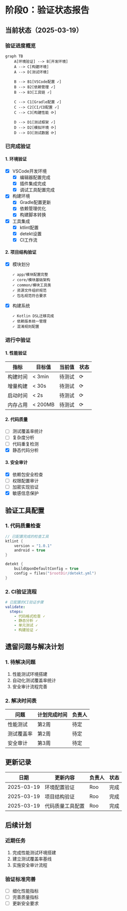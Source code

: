 # 阶段0：验证状态报告

## 当前状态（2025-03-19）

### 验证进度概览
```mermaid
graph TB
    A[环境验证] --> B[开发环境]
    A --> C[构建环境]
    A --> D[测试环境]

    B --> B1[VSCode配置 ✓]
    B --> B2[依赖管理 ✓]
    B --> B3[工具链 ✓]

    C --> C1[Gradle配置 ✓]
    C --> C2[CI/CD配置 ✓]
    C --> C3[构建性能 ⟳]

    D --> D1[测试框架 ✓]
    D --> D2[模拟环境 ⟳]
    D --> D3[测试数据 ⟳]
```

### 已完成验证
#### 1. 环境验证
- [x] VSCode开发环境
  - [x] 编辑器配置完成
  - [x] 插件集成完成
  - [x] 调试工具配置完成

- [x] 构建环境
  - [x] Gradle配置更新
  - [x] 依赖管理优化
  - [x] 构建脚本转换

- [x] 工具集成
  - [x] ktlint配置
  - [x] detekt设置
  - [x] CI工作流

#### 2. 项目结构验证
- [x] 模块划分
  ```
  ✓ app/模块配置完整
  ✓ core/模块基础架构
  ✓ common/模块工具类
  ✓ 资源文件组织规范
  ✓ 包名规范符合要求
  ```

- [x] 构建系统
  ```
  ✓ Kotlin DSL迁移完成
  ✓ 依赖版本统一管理
  ✓ 混淆规则配置
  ```

### 进行中验证
#### 1. 性能验证
| 指标 | 目标值 | 当前值 | 状态 |
|-----|--------|-------|------|
| 构建时间 | < 3min | 待测试 | ⟳ |
| 增量构建 | < 30s | 待测试 | ⟳ |
| 启动时间 | < 2s | 待测试 | ⟳ |
| 内存占用 | < 200MB | 待测试 | ⟳ |

#### 2. 代码质量
- [ ] 测试覆盖率统计
- [ ] 复杂度分析
- [ ] 代码重复检测
- [x] 静态代码分析

#### 3. 安全审计
- [x] 依赖包安全检查
- [ ] 权限配置审计
- [ ] 加密实现验证
- [x] 敏感信息保护

## 验证工具配置

### 1. 代码质量检查
```kotlin
// 已配置完成的检查工具
ktlint {
    version = "1.0.1"
    android = true
}

detekt {
    buildUponDefaultConfig = true
    config = files("$rootDir/detekt.yml")
}
```

### 2. CI验证流程
```yaml
# 已配置的CI验证步骤
validate:
  steps:
    - 代码格式检查 ✓
    - 静态分析 ✓
    - 单元测试 ✓
    - 构建验证 ✓
```

## 遗留问题与解决计划

### 1. 待解决问题
1. 性能测试环境搭建
2. 自动化测试覆盖率统计
3. 安全审计流程完善

### 2. 解决时间表
| 问题 | 计划完成时间 | 负责人 |
|-----|------------|--------|
| 性能测试 | 第2周 | 待定 |
| 测试覆盖率 | 第2周 | 待定 |
| 安全审计 | 第3周 | 待定 |

## 更新记录

| 日期 | 更新内容 | 负责人 | 状态 |
|------|---------|--------|------|
| 2025-03-19 | 环境配置验证 | Roo | 完成 |
| 2025-03-19 | 项目结构验证 | Roo | 完成 |
| 2025-03-19 | 代码质量工具配置 | Roo | 完成 |

## 后续计划

### 近期任务
1. 完成性能测试环境搭建
2. 建立测试覆盖率基线
3. 实施安全审计流程

### 验证标准完善
- [ ] 细化性能指标
- [ ] 完善质量指标
- [ ] 更新安全要求
